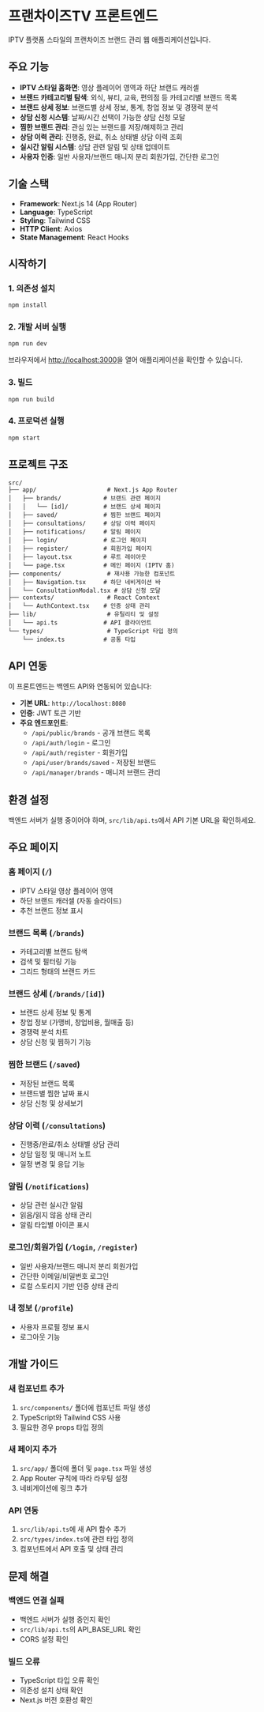 # 프랜차이즈TV 프론트엔드

IPTV 플랫폼 스타일의 프랜차이즈 브랜드 관리 웹 애플리케이션입니다.

## 주요 기능

- **IPTV 스타일 홈화면**: 영상 플레이어 영역과 하단 브랜드 캐러셀
- **브랜드 카테고리별 탐색**: 외식, 뷰티, 교육, 편의점 등 카테고리별 브랜드 목록
- **브랜드 상세 정보**: 브랜드별 상세 정보, 통계, 창업 정보 및 경쟁력 분석
- **상담 신청 시스템**: 날짜/시간 선택이 가능한 상담 신청 모달
- **찜한 브랜드 관리**: 관심 있는 브랜드를 저장/해제하고 관리
- **상담 이력 관리**: 진행중, 완료, 취소 상태별 상담 이력 조회
- **실시간 알림 시스템**: 상담 관련 알림 및 상태 업데이트
- **사용자 인증**: 일반 사용자/브랜드 매니저 분리 회원가입, 간단한 로그인

## 기술 스택

- **Framework**: Next.js 14 (App Router)
- **Language**: TypeScript
- **Styling**: Tailwind CSS
- **HTTP Client**: Axios
- **State Management**: React Hooks

## 시작하기

### 1. 의존성 설치

```bash
npm install
```

### 2. 개발 서버 실행

```bash
npm run dev
```

브라우저에서 [http://localhost:3000](http://localhost:3000)을 열어 애플리케이션을 확인할 수 있습니다.

### 3. 빌드

```bash
npm run build
```

### 4. 프로덕션 실행

```bash
npm start
```

## 프로젝트 구조

```
src/
├── app/                    # Next.js App Router
│   ├── brands/            # 브랜드 관련 페이지
│   │   └── [id]/          # 브랜드 상세 페이지
│   ├── saved/             # 찜한 브랜드 페이지
│   ├── consultations/     # 상담 이력 페이지
│   ├── notifications/     # 알림 페이지
│   ├── login/             # 로그인 페이지
│   ├── register/          # 회원가입 페이지
│   ├── layout.tsx         # 루트 레이아웃
│   └── page.tsx           # 메인 페이지 (IPTV 홈)
├── components/             # 재사용 가능한 컴포넌트
│   ├── Navigation.tsx     # 하단 네비게이션 바
│   └── ConsultationModal.tsx # 상담 신청 모달
├── contexts/               # React Context
│   └── AuthContext.tsx    # 인증 상태 관리
├── lib/                    # 유틸리티 및 설정
│   └── api.ts             # API 클라이언트
└── types/                  # TypeScript 타입 정의
    └── index.ts           # 공통 타입
```

## API 연동

이 프론트엔드는 백엔드 API와 연동되어 있습니다:

- **기본 URL**: `http://localhost:8080`
- **인증**: JWT 토큰 기반
- **주요 엔드포인트**:
  - `/api/public/brands` - 공개 브랜드 목록
  - `/api/auth/login` - 로그인
  - `/api/auth/register` - 회원가입
  - `/api/user/brands/saved` - 저장된 브랜드
  - `/api/manager/brands` - 매니저 브랜드 관리

## 환경 설정

백엔드 서버가 실행 중이어야 하며, `src/lib/api.ts`에서 API 기본 URL을 확인하세요.

## 주요 페이지

### 홈 페이지 (`/`)
- IPTV 스타일 영상 플레이어 영역
- 하단 브랜드 캐러셀 (자동 슬라이드)
- 추천 브랜드 정보 표시

### 브랜드 목록 (`/brands`)
- 카테고리별 브랜드 탐색
- 검색 및 필터링 기능
- 그리드 형태의 브랜드 카드

### 브랜드 상세 (`/brands/[id]`)
- 브랜드 상세 정보 및 통계
- 창업 정보 (가맹비, 창업비용, 월매출 등)
- 경쟁력 분석 차트
- 상담 신청 및 찜하기 기능

### 찜한 브랜드 (`/saved`)
- 저장된 브랜드 목록
- 브랜드별 찜한 날짜 표시
- 상담 신청 및 상세보기

### 상담 이력 (`/consultations`)
- 진행중/완료/취소 상태별 상담 관리
- 상담 일정 및 매니저 노트
- 일정 변경 및 응답 기능

### 알림 (`/notifications`)
- 상담 관련 실시간 알림
- 읽음/읽지 않음 상태 관리
- 알림 타입별 아이콘 표시

### 로그인/회원가입 (`/login`, `/register`)
- 일반 사용자/브랜드 매니저 분리 회원가입
- 간단한 이메일/비밀번호 로그인
- 로컬 스토리지 기반 인증 상태 관리

### 내 정보 (`/profile`)
- 사용자 프로필 정보 표시
- 로그아웃 기능

## 개발 가이드

### 새 컴포넌트 추가
1. `src/components/` 폴더에 컴포넌트 파일 생성
2. TypeScript와 Tailwind CSS 사용
3. 필요한 경우 props 타입 정의

### 새 페이지 추가
1. `src/app/` 폴더에 폴더 및 `page.tsx` 파일 생성
2. App Router 규칙에 따라 라우팅 설정
3. 네비게이션에 링크 추가

### API 연동
1. `src/lib/api.ts`에 새 API 함수 추가
2. `src/types/index.ts`에 관련 타입 정의
3. 컴포넌트에서 API 호출 및 상태 관리

## 문제 해결

### 백엔드 연결 실패
- 백엔드 서버가 실행 중인지 확인
- `src/lib/api.ts`의 API_BASE_URL 확인
- CORS 설정 확인

### 빌드 오류
- TypeScript 타입 오류 확인
- 의존성 설치 상태 확인
- Next.js 버전 호환성 확인

